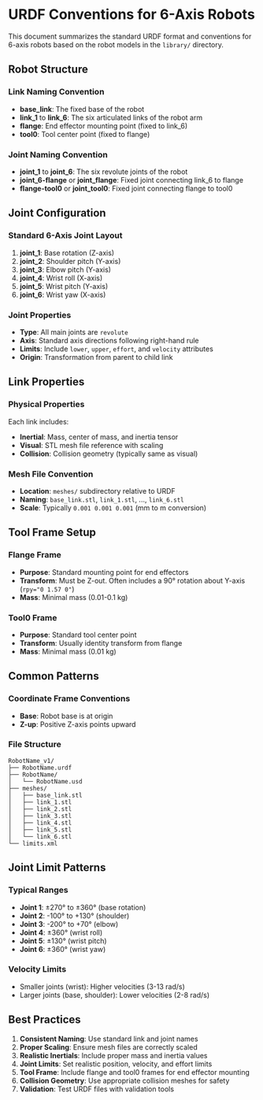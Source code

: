 # URDF Conventions for 6-Axis Robots

This document summarizes the standard URDF format and conventions for 6-axis robots based on the robot models in the `library/` directory.

## Robot Structure

### Link Naming Convention
- **base_link**: The fixed base of the robot
- **link_1** to **link_6**: The six articulated links of the robot arm
- **flange**: End effector mounting point (fixed to link_6)
- **tool0**: Tool center point (fixed to flange)

### Joint Naming Convention
- **joint_1** to **joint_6**: The six revolute joints of the robot
- **joint_6-flange** or **joint_flange**: Fixed joint connecting link_6 to flange
- **flange-tool0** or **joint_tool0**: Fixed joint connecting flange to tool0

## Joint Configuration

### Standard 6-Axis Joint Layout
1. **joint_1**: Base rotation (Z-axis)
2. **joint_2**: Shoulder pitch (Y-axis)
3. **joint_3**: Elbow pitch (Y-axis)
4. **joint_4**: Wrist roll (X-axis)
5. **joint_5**: Wrist pitch (Y-axis)
6. **joint_6**: Wrist yaw (X-axis)

### Joint Properties
- **Type**: All main joints are `revolute`
- **Axis**: Standard axis directions following right-hand rule
- **Limits**: Include `lower`, `upper`, `effort`, and `velocity` attributes
- **Origin**: Transformation from parent to child link

## Link Properties

### Physical Properties
Each link includes:
- **Inertial**: Mass, center of mass, and inertia tensor
- **Visual**: STL mesh file reference with scaling
- **Collision**: Collision geometry (typically same as visual)

### Mesh File Convention
- **Location**: `meshes/` subdirectory relative to URDF
- **Naming**: `base_link.stl`, `link_1.stl`, ..., `link_6.stl`
- **Scale**: Typically `0.001 0.001 0.001` (mm to m conversion)

## Tool Frame Setup

### Flange Frame
- **Purpose**: Standard mounting point for end effectors
- **Transform**: Must be Z-out. Often includes a 90° rotation about Y-axis (`rpy="0 1.57 0"`)
- **Mass**: Minimal mass (0.01-0.1 kg)

### Tool0 Frame
- **Purpose**: Standard tool center point
- **Transform**: Usually identity transform from flange
- **Mass**: Minimal mass (0.01 kg)

## Common Patterns

### Coordinate Frame Conventions
- **Base**: Robot base is at origin
- **Z-up**: Positive Z-axis points upward

### File Structure
```
RobotName_v1/
├── RobotName.urdf
├── RobotName/
│   └── RobotName.usd
├── meshes/
│   ├── base_link.stl
│   ├── link_1.stl
│   ├── link_2.stl
│   ├── link_3.stl
│   ├── link_4.stl
│   ├── link_5.stl
│   └── link_6.stl
└── limits.xml
```
## Joint Limit Patterns

### Typical Ranges
- **Joint 1**: ±270° to ±360° (base rotation)
- **Joint 2**: -100° to +130° (shoulder)
- **Joint 3**: -200° to +70° (elbow)
- **Joint 4**: ±360° (wrist roll)
- **Joint 5**: ±130° (wrist pitch)
- **Joint 6**: ±360° (wrist yaw)

### Velocity Limits
- Smaller joints (wrist): Higher velocities (3-13 rad/s)
- Larger joints (base, shoulder): Lower velocities (2-8 rad/s)

## Best Practices

1. **Consistent Naming**: Use standard link and joint names
2. **Proper Scaling**: Ensure mesh files are correctly scaled
3. **Realistic Inertials**: Include proper mass and inertia values
4. **Joint Limits**: Set realistic position, velocity, and effort limits
5. **Tool Frame**: Include flange and tool0 frames for end effector mounting
6. **Collision Geometry**: Use appropriate collision meshes for safety
7. **Validation**: Test URDF files with validation tools
